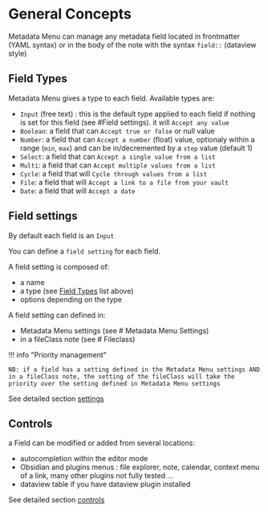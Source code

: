 # General Concepts

Metadata Menu can manage any metadata field located in frontmatter (YAML syntax) or in the body of the note with the syntax `field::` (dataview style)

## Field Types
Metadata Menu gives a type to each field.
Available types are:

- `Input` (free text) : this is the default type applied to each field if nothing is set for this field (see #Field settings). it will `Accept any value`
- `Boolean`: a field that can `Accept true or false` or null value
- `Number`: a field that can `Accept a number` (float) value, optionaly within a range (`min`, `max`) and can be in/decremented by a `step` value (default 1) 
- `Select`: a field that can `Accept a single value from a list`
- `Multi`: a field that can `Accept multiple values from a list`
- `Cycle`: a field that will `Cycle through values from a list`
- `File`: a field that will `Accept a link to a file from your vault`
- `Date`: a field that will `Accept a date`

## Field settings
By default each field is an `Input`

You can define a `field setting` for each field.

A field setting is composed of:

- a name
- a type (see [Field Types](#field-types) list above)
- options depending on the type

A field setting can defined in:

- Metadata Menu settings (see # Metadata Menu Settings)
- in a fileClass note (see # Fileclass)

!!! info "Priority management"

    NB: if a field has a setting defined in the Metadata Menu settings AND in a fileClass note, the setting of the fileClass will take the priority over the setting defined in Metadata Menu settings

See detailed section [settings](settings.md)

## Controls
a Field can be modified or added from several locations:

- autocompletion within the editor mode
- Obsidian and plugins menus : file explorer, note, calendar, context menu of a link, many other plugins not fully tested ...
- dataview table if you have dataview plugin installed

See detailed section [controls](controls.md)